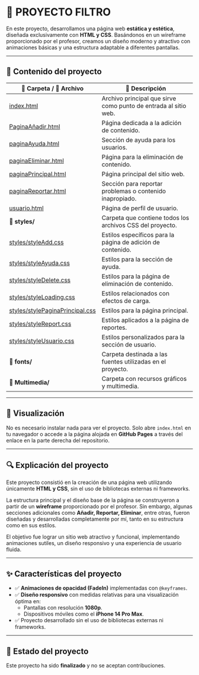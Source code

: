 # 🎨 **PROYECTO FILTRO**  

En este proyecto, desarrollamos una página web **estática y estética**, diseñada exclusivamente con **HTML y CSS**. Basándonos en un wireframe proporcionado por el profesor, creamos un diseño moderno y atractivo con animaciones básicas y una estructura adaptable a diferentes pantallas.  

---  

## 📂 **Contenido del proyecto**  

| 📁 Carpeta / 📄 Archivo | 📌 Descripción |
|----------------|-------------|
| [index.html](https://github.com/Mvteiio/Proyecto_HTML_S1_RomanMateo_VeraDavid/blob/master/index.html)| Archivo principal que sirve como punto de entrada al sitio web. |
| [PaginaAñadir.html](https://github.com/Mvteiio/Proyecto_HTML_S1_RomanMateo_VeraDavid/blob/master/PaginaA%C3%B1adir.html) | Página dedicada a la adición de contenido. |
| [paginaAyuda.html](https://github.com/Mvteiio/Proyecto_HTML_S1_RomanMateo_VeraDavid/blob/master/paginaAyuda.html) | Sección de ayuda para los usuarios. |
| [paginaEliminar.html](https://github.com/Mvteiio/Proyecto_HTML_S1_RomanMateo_VeraDavid/blob/master/paginaEliminar.html)  | Página para la eliminación de contenido. |
| [paginaPrincipal.html](https://github.com/Mvteiio/Proyecto_HTML_S1_RomanMateo_VeraDavid/blob/master/paginaPrincipal.html)  | Página principal del sitio web. |
| [paginaReportar.html](https://github.com/Mvteiio/Proyecto_HTML_S1_RomanMateo_VeraDavid/blob/master/paginaReportar.html)  | Sección para reportar problemas o contenido inapropiado. |
| [usuario.html](https://github.com/Mvteiio/Proyecto_HTML_S1_RomanMateo_VeraDavid/blob/master/usuario.html)  | Página de perfil de usuario. |
| **📁 styles/**  | Carpeta que contiene todos los archivos CSS del proyecto. |
| [styles/styleAdd.css](https://github.com/Mvteiio/Proyecto_HTML_S1_RomanMateo_VeraDavid/blob/master/styles/styleAdd.css)  | Estilos específicos para la página de adición de contenido. |
| [styles/styleAyuda.css](https://github.com/Mvteiio/Proyecto_HTML_S1_RomanMateo_VeraDavid/blob/master/styles/styleAyuda.css)  | Estilos para la sección de ayuda. |
| [styles/styleDelete.css](https://github.com/Mvteiio/Proyecto_HTML_S1_RomanMateo_VeraDavid/blob/master/styles/styleDelete.css)  | Estilos para la página de eliminación de contenido. |
| [styles/styleLoading.css](https://github.com/Mvteiio/Proyecto_HTML_S1_RomanMateo_VeraDavid/blob/master/styles/styleLoading.css)  | Estilos relacionados con efectos de carga. |
| [styles/stylePaginaPrincipal.css](https://github.com/Mvteiio/Proyecto_HTML_S1_RomanMateo_VeraDavid/blob/master/styles/stylePaginaPrincipal.css)  | Estilos para la página principal. |
| [styles/styleReport.css](https://github.com/Mvteiio/Proyecto_HTML_S1_RomanMateo_VeraDavid/blob/master/styles/styleReport.css)  | Estilos aplicados a la página de reportes. |
| [styles/styleUsuario.css](https://github.com/Mvteiio/Proyecto_HTML_S1_RomanMateo_VeraDavid/blob/master/styles/styleUsuario.css)  | Estilos personalizados para la sección de usuario. |
| **📁 fonts/**  | Carpeta destinada a las fuentes utilizadas en el proyecto. |
| **📁 Multimedia/**  | Carpeta con recursos gráficos y multimedia. |

---  

## 🚀 **Visualización**  

No es necesario instalar nada para ver el proyecto. Solo abre `index.html` en tu navegador o accede a la página alojada en **GitHub Pages** a través del enlace en la parte derecha del repositorio.  

---  

## 🔍 **Explicación del proyecto**  

Este proyecto consistió en la creación de una página web utilizando únicamente **HTML y CSS**, sin el uso de bibliotecas externas ni frameworks.  

La estructura principal y el diseño base de la página se construyeron a partir de un **wireframe** proporcionado por el profesor. Sin embargo, algunas secciones adicionales como **Añadir, Reportar, Eliminar**, entre otras, fueron diseñadas y desarrolladas completamente por mí, tanto en su estructura como en sus estilos.  

El objetivo fue lograr un sitio web atractivo y funcional, implementando animaciones sutiles, un diseño responsivo y una experiencia de usuario fluida.  

---  

## ✨ **Características del proyecto**  

- ✅ **Animaciones de opacidad (FadeIn)** implementadas con `@keyframes`.  
- ✅ **Diseño responsivo** con medidas relativas para una visualización óptima en:  
  - Pantallas con resolución **1080p**.  
  - Dispositivos móviles como el **iPhone 14 Pro Max**.  
- ✅ Proyecto desarrollado sin el uso de bibliotecas externas ni frameworks.  

---  

## 📌 **Estado del proyecto**  

Este proyecto ha sido **finalizado** y no se aceptan contribuciones.  